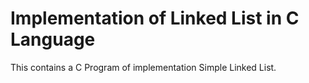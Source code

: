  # Implementation of Linked List in C Language

This contains a C Program of implementation Simple Linked List. 
